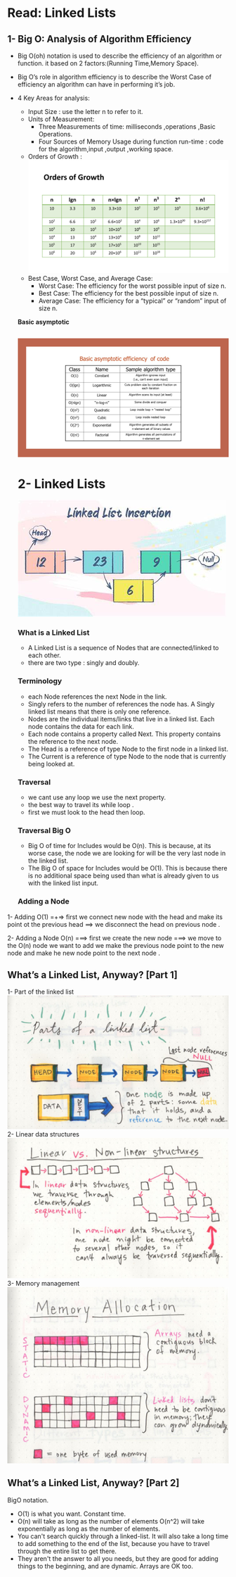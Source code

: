 # Read: Linked Lists
## 1- Big O: Analysis of Algorithm Efficiency
- Big O(oh) notation is used to describe the efficiency of an algorithm or function. it based on 2 factors:(Running Time,Memory Space).
- Big O’s role in algorithm efficiency is to describe the Worst Case of efficiency an algorithm can have in performing it’s job. 
- 4 Key Areas for analysis:
     * Input Size : use the letter n to refer to it.
     * Units of Measurement:
         * Three Measurements of time: milliseconds ,operations ,Basic Operations.
         * Four Sources of Memory Usage during function run-time : code for the algorithm,input ,output ,working space.
     * Orders of Growth : 
     ![](./img/OrdersOfGrowth.png)
     * Best Case, Worst Case, and Average Case:
        * Worst Case: The efficiency for the worst possible input of size n.
        * Best Case: The efficiency for the best possible input of size n.
        * Average Case: The efficiency for a “typical” or “random” input of size n.
   
    **Basic asymptotic**
    
    ![](./img/EfficiencyNotations.png)
    ---
    # 2- Linked Lists
    
    ![](./img/LinkedList.jpg)
   ### What is a Linked List
    - A Linked List is a sequence of Nodes that are connected/linked to each other.
    - there are two type : singly and doubly.
    ### Terminology
    -  each Node references the next Node in the link.
    - Singly refers to the number of references the node has. A Singly linked list means that there is only one reference.
    - Nodes are the individual items/links that live in a linked list. Each node contains the data for each link.
    - Each node contains a property called Next. This property contains the reference to the next node.
    - The Head is a reference of type Node to the first node in a linked list.
    - The Current is a reference of type Node to the node that is currently being looked at.
   ### Traversal
     - we cant use any loop we use the next property.
     - the best way to travel its while loop .
     - first we must look to the head then loop.
     
    ### Traversal Big O
    - Big O of time for Includes would be O(n). This is because, at its worse case, the node we are looking for will be the very last node in the linked list.
    - The Big O of space for Includes would be O(1). This is because there is no additional space being used than what is already given to us with the linked list input.
   ### Adding a Node
1- Adding O(1) =+=> first we connect new node with the head and make its point ot the previous head ==>  we disconnect the head on previous node .

2- Adding a Node O(n) ===> first we create the new node ===> we move to the O(n) node we want to add we make the previous node point to the new node and make he new node point to the next node .
## What’s a Linked List, Anyway? [Part 1]
1- Part of the linked list
![](./img/PartsOfTheLinkedList.jpeg)
2- Linear data structures
![](./img/DataStructure.jpeg)
3- Memory management
![](./img/memoryManegment.jpeg)
## What’s a Linked List, Anyway? [Part 2]
BigO notation.
- O(1) is what you want. Constant time.
- O(n) will take as long as the number of elements O(n^2) will take exponentially as long as the number of elements.
- You can't search quickly through a linked-list. It will also take a long time to add something to the end of the list, because you have to travel through the entire list to get there.
- They aren't the answer to all you needs, but they are good for adding things to the beginning, and are dynamic. Arrays are OK too.




  
    
        

